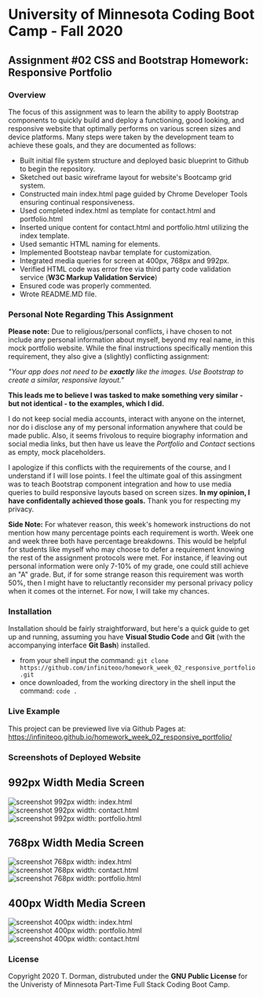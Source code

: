 # University of Minnesota Coding Boot Camp - Fall 2020 
## Assignment #02 CSS and Bootstrap Homework: Responsive Portfolio


### Overview

The focus of this assignment was to learn the ability to apply Bootstrap components to quickly build and deploy a 
functioning, good looking, and responsive website that optimally performs on various screen sizes and device platforms.  Many steps were taken by the development team to achieve these goals, and they are documented as follows:

* Built initial file system structure and deployed basic blueprint to Github to begin the repository.
* Sketched out basic wireframe layout for website's Bootcamp grid system.
* Constructed main index.html page guided by Chrome Developer Tools ensuring continual responsiveness.
* Used completed index.html as template for contact.html and portfolio.html
* Inserted unique content for contact.html and portfolio.html utilizing the index template.
* Used semantic HTML naming for elements.
* Implemented Bootsteap navbar template for customization.
* Integrated media queries for screen at 400px, 768px and 992px.
* Verified HTML code was error free via third party code validation service (**W3C Markup Validation Service**)
* Ensured code was properly commented.
* Wrote README.MD file.
    

### Personal Note Regarding This Assignment

**Please note:** Due to religious/personal conflicts, i have chosen to not include any personal information about myself,
beyond my real name, in this mock portfolio website.  While the final instructions specifically mention this requirement, they also give a (slightly) conflicting assignment:

*"Your app does not need to be **exactly** like the images. Use Bootstrap to create a similar, responsive layout."*

**This leads me to believe I was tasked to make something very similar - but not identical - to the examples, which I did.**

I do not keep social media accounts, interact with anyone on the internet, nor do i disclose any of my personal information anywhere that could be made public.  Also, it seems frivolous to require biography information and social media links, but then have us leave the *Portfolio* and *Contact* sections as empty, mock placeholders.  

I apologize if this conflicts with the requirements of the course, and I understand if I will lose points.  I feel the ultimate goal of this assingment was to teach Bootstrap component integration and how to use media queries to build responsive layouts based on screen sizes.  **In my opinion, I have confidentally achieved those goals.**  Thank you for respecting my privacy.  

**Side Note:** For whatever reason, this week's homework instructions do not mention how many percentage points each requirement is worth.  Week one and week three both have percentage breakdowns.  This would be helpful for students like myself who may choose to defer a requirement knowing the rest of the assignment protocols were met.  For instance, if leaving out personal information were only 7-10% of my grade, one  could still achieve an "A" grade.  But, if for some strange reason this requirement was worth 50%, then I might have to reluctantly reconsider my personal privacy policy when it comes ot the internet.  For now, I will take my chances.



### Installation

Installation should be fairly straightforward, but here's a quick guide to get up and running, assuming you have **Visual Studio Code** and **Git** (with the accompanying interface **Git Bash**) installed.

* from your shell input the command: `git clone https://github.com/infiniteoo/homework_week_02_responsive_portfolio.git`
* once downloaded, from the working directory in the shell input the command: `code .`


### Live Example

This project can be previewed live via Github Pages at: https://infiniteoo.github.io/homework_week_02_responsive_portfolio/

### Screenshots of Deployed Website

## 992px Width Media Screen
![screenshot 992px width: index.html](/img/992-index.PNG)
![screenshot 992px width: contact.html](/img/992-contact.PNG)
![screenshot 992px width: portfolio.html](/img/992-portfolio.PNG)

## 768px Width Media Screen
![screenshot 768px width: index.html](/img/768-index.PNG)
![screenshot 768px width: contact.html](/img/768-contact.PNG)
![screenshot 768px width: portfolio.html](/img/768-portfolio.PNG)

## 400px Width Media Screen
![screenshot 400px width: index.html](/img/400-index.PNG)
![screenshot 400px width: portfolio.html](/img/400-portfolio.PNG)
![screenshot 400px width: contact.html](/img/400-contact.PNG)



### License

Copyright 2020 T. Dorman, distrubuted under the **GNU Public License** for the Univeristy of Minnesota Part-Time Full Stack Coding Boot Camp.














